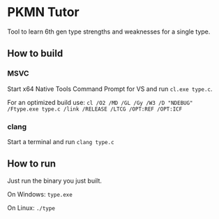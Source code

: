 # PKMN Tutor

Tool to learn 6th gen type strengths and weaknesses for a single type.

## How to build

### MSVC

Start x64 Native Tools Command Prompt for VS and run `cl.exe type.c`.

For an optimized build use: `cl /O2 /MD /GL /Gy /W3 /D "NDEBUG" /Ftype.exe type.c /link /RELEASE /LTCG /OPT:REF /OPT:ICF`

### clang

Start a terminal and run `clang type.c`

## How to run

Just run the binary you just built.

On Windows: `type.exe`

On Linux: `./type`

